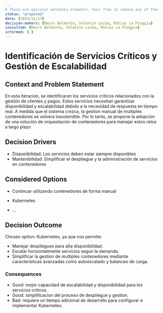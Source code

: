 ```yaml
---
# These are optional metadata elements. Feel free to remove any of them.
status: "proposed"
date: {2024/11/17}
decision-makers: {Mauro Belmonte, Valentin Leiba, Matias La Pioggia}
consulted: {Mauro Belmonte, Valentin Leiba, Matias La Pioggia}
informed: {-}
---
```


# Identificación de Servicios Críticos y Gestión de Escalabilidad

## Context and Problem Statement

En esta iteracion, se identificaran los servicios criticos relacionados con la gestión de clientes y pagos. Estos servicios necesitan garantizar disponibilidad y 
escalabilidad debido a la necesidad de respuesta en tiempo real. A medida que el sistema crezca, la gestion manual de multiples contenedores se volvera insostenible. 
Por lo tanto, se propone la adopción de una solución de orquestación de contenedores para manejar estos retos a largo plazo

<!-- This is an optional element. Feel free to remove. -->
## Decision Drivers

* Disponibilidad: Los servicios deben estar siempre disponibles
* Mantenibilidad: Simplificar el despliegue y la administración de servicios en contenedores

## Considered Options

* Continuar utilizando contenedores de forma manual
* Kubernetes

* … <!-- numbers of options can vary -->

## Decision Outcome

Chosen option: Kubernetes, ya que nos permite:

* Manejar despliegues para alta disponibilidad.
* Escalar horizontalmente servicios segun la demanda.
* Simplificar la gestion de multiples contenedores mediante características avanzadas como autoescalado y balanceo de carga.

<!-- This is an optional element. Feel free to remove. -->
### Consequences

* Good: mejor capacidad de escalabilidad y disponibilidad para los servicios criticos.
* Good: simplificacion del proceso de despliegue y gestion.
* Bad: requiere un tiempo adicional de desarrollo para configurar e implementar Kubernetes.